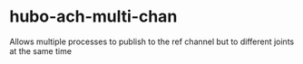 hubo-ach-multi-chan
===================

Allows multiple processes to publish to the ref channel but to different joints at the same time